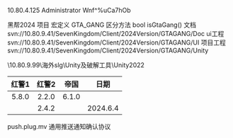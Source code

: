 10.80.4.125
Administrator
Wnf^%uCa7hOb


黑帮2024
项目 宏定义 GTA_GANG
区分方法 bool isGtaGang()
文档
svn://10.80.9.41/SevenKingdom/Client/2024Version/GTAGANG/Doc
ui工程
svn://10.80.9.41/SevenKingdom/Client/2024Version/GTAGANG/UI
项目工程
svn://10.80.9.41/SevenKingdom/Client/2024Version/GTAGANG/Unity

\\10.80.9.99\海外slg\Unity及破解工具\Unity2022

|  红警1  |  红警2  |  帝国   |    日期    |
| :---: | :---: | :---: | :------: |
| 5.8.0 | 2.2.0 | 6.1.0 |          |
|       | 2.4.2 |       | 2024.6.4 |
push.plug.mv 通用推送通知确认协议

